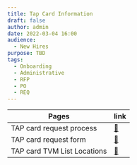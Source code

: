 ```yaml
---
title: Tap Card Information
draft: false
author: admin
date: 2022-03-04 16:00
audience:
  - New Hires
purpose: TBD
tags:
  - Onboarding
  - Administrative
  - RFP
  - PO
  - REQ
---
```


|Pages|link|
|---|----|
|TAP card request process|[:link:](tap-card-request-process.md)|
|TAP card request form|[:link:](tap-card-request-form.md)|
|TAP card TVM List Locations|[:link:](tap-card-tvm-list-locations.md)|